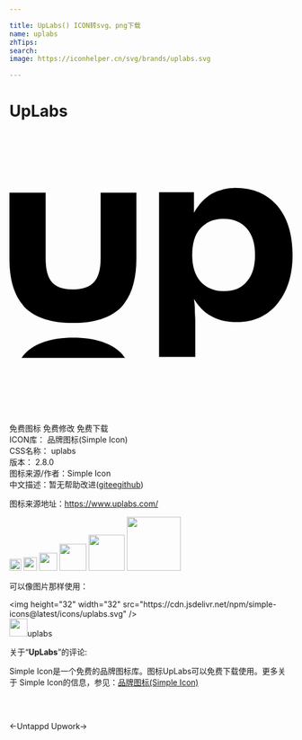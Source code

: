 ```yaml
---

title: UpLabs() ICON转svg、png下载
name: uplabs
zhTips: 
search: 
image: https://iconhelper.cn/svg/brands/uplabs.svg

---
```


# UpLabs  <small style="font-size: 60%;font-weight: 100"></small>

<div id="svg" class="svg-wrap">
<svg role="img" viewBox="0 0 24 24" xmlns="http://www.w3.org/2000/svg"><title>UpLabs icon</title><path d="M9.804 19.205c-.112-.111-.186-.26-.297-.372-.889-.894-2.259-1.34-4.11-1.34-1.816 0-3.186.446-4.075 1.34-.111.112-.185.223-.296.372zm2.88-.044V5.164h2.959V6.9c.406-.702.887-1.219 1.479-1.588a4.057 4.057 0 0 1 2.034-.517c1.516 0 2.7.517 3.55 1.514.85.997 1.294 2.4 1.294 4.173 0 1.736-.444 3.102-1.294 4.136-.85 1.034-1.997 1.551-3.402 1.551-.851 0-1.554-.147-2.145-.48-.592-.295-1.11-.812-1.516-1.477.037.259.073.554.073.886 0 .296.037.665.037 1.071v2.955h-3.069zm2.81-8.679c0 .96.222 1.699.703 2.253.481.517 1.147.812 1.96.812.85 0 1.516-.258 1.96-.812.48-.517.703-1.293.703-2.253 0-.96-.222-1.699-.703-2.253-.48-.554-1.146-.812-1.997-.812-.813 0-1.479.295-1.96.85-.444.48-.665 1.255-.665 2.215zM7.73 5.201v5.577c0 .923-.185 1.588-.555 1.994-.37.406-.961.628-1.775.628-.813 0-1.405-.185-1.775-.591-.37-.407-.555-1.071-.555-2.031V5.2H0v5.577c0 1.661.333 2.88.998 3.767.111.11.185.258.296.369.888.886 2.256 1.33 4.105 1.33 1.812 0 3.18-.444 4.068-1.33.11-.111.185-.222.296-.37.665-.886.998-2.142.998-3.766V5.2Z"/></svg>
</div>
<detail full-name='uplabs'></detail>

<div class="detail-page">
<p>
<span><span class="badge-success badge">免费图标</span> <span class="badge-success badge">免费修改</span>  <span class="badge-success badge">免费下载</span> </span>
<br/>
<span>
ICON库：
<span class="badge-secondary badge">品牌图标(Simple Icon)</span> 
</span>
<br/>
<span>
CSS名称：
<span class="badge-secondary badge">uplabs</span> 
</span>

<br/>
<span>
版本：
<span class="badge-secondary badge">2.8.0</span> 
</span>
<br/>
<span>图标来源/作者：<span class="badge-light badge">Simple Icon</span></span> 
<br/>
<span class="zh-detail">中文描述：暂无<span class="help-link"><span>帮助改进</span>(<a href="https://gitee.com/liuwave/icon-helper/edit/master/json/brands/uplabs.json" target="_blank" rel="noopener noreferrer">gitee</a><a href="https://github.com/liuwave/icon-helper/edit/master/json/brands/uplabs.json" target="_blank" rel="noopener noreferrer">github</a></span>)</span><br/>
</p>
</div><div class="description description alert alert-light"><p>图标来源地址：<a href="https://www.uplabs.com/" target="_blank" rel="noopener noreferrer">https://www.uplabs.com/</a></p></div>
<div class="alert alert-dark">
<img height="21" width="21" src="https://cdn.jsdelivr.net/npm/simple-icons@latest/icons/uplabs.svg" />
<img height="24" width="24" src="https://cdn.jsdelivr.net/npm/simple-icons@latest/icons/uplabs.svg" />
<img height="32" width="32" src="https://cdn.jsdelivr.net/npm/simple-icons@latest/icons/uplabs.svg" />
<img height="48" width="48" src="https://cdn.jsdelivr.net/npm/simple-icons@latest/icons/uplabs.svg" />
<img height="64" width="64" src="https://cdn.jsdelivr.net/npm/simple-icons@latest/icons/uplabs.svg" />
<img height="96" width="96" src="https://cdn.jsdelivr.net/npm/simple-icons@latest/icons/uplabs.svg" />

</div>
<div>
  <p>可以像图片那样使用：    
  </p>
  <div class="alert alert-primary" style="font-size: 14px">
    &lt;img height="32" width="32" src="https://cdn.jsdelivr.net/npm/simple-icons@latest/icons/uplabs.svg" /&gt;
    <copy-btn content='<img height="32" width="32" src="https://cdn.jsdelivr.net/npm/simple-icons@latest/icons/uplabs.svg" />'></copy-btn>
  </div>
  <div class="alert alert-secondary">
    <img height="32" width="32" src="https://cdn.jsdelivr.net/npm/simple-icons@latest/icons/uplabs.svg" />uplabs
    <copy-btn content="uplabs" btn-title="复制图标名称"></copy-btn>
  </div>
</div>
<div class="icon-detail__container">
<p>关于“<b>UpLabs</b>”的评论:</p>
</div>
<Vssue title="关于“UpLabs”的评论" />
<div><p>Simple Icon是一个免费的品牌图标库。图标UpLabs可以免费下载使用。更多关于  Simple Icon的信息，参见：<a target="_blank" href="https://iconhelper.cn/brands.html">品牌图标(Simple Icon)</a>
</p></div>


<div style="padding:2rem 0 " class="page-nav"><p class="inner"><span class="prev">←<router-link to="/icon/untappd.html">Untappd</router-link></span> <span class="next"><router-link to="/icon/upwork.html">Upwork</router-link>→</span></p></div>
